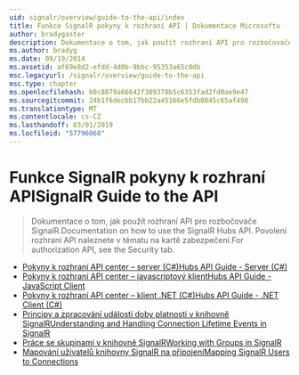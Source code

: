 ```yaml
---
uid: signalr/overview/guide-to-the-api/index
title: Funkce SignalR pokyny k rozhraní API | Dokumentace Microsoftu
author: bradygaster
description: Dokumentace o tom, jak použít rozhraní API pro rozbočovače SignalR. Povolení rozhraní API naleznete v tématu na kartě zabezpečení.
ms.author: bradyg
ms.date: 09/19/2014
ms.assetid: af69e8d2-efdd-4d0b-9bbc-95353a65c0db
msc.legacyurl: /signalr/overview/guide-to-the-api
msc.type: chapter
ms.openlocfilehash: b0c8879a66642f389378b5c6353fad2fd0ae9e47
ms.sourcegitcommit: 24b1f6decbb17bb22a45166e5fdb0845c65af498
ms.translationtype: MT
ms.contentlocale: cs-CZ
ms.lasthandoff: 03/01/2019
ms.locfileid: "57796068"
---
```

<a name="signalr-guide-to-the-api"></a><span data-ttu-id="51e32-104">Funkce SignalR pokyny k rozhraní API</span><span class="sxs-lookup"><span data-stu-id="51e32-104">SignalR Guide to the API</span></span>
====================
> <span data-ttu-id="51e32-105">Dokumentace o tom, jak použít rozhraní API pro rozbočovače SignalR.</span><span class="sxs-lookup"><span data-stu-id="51e32-105">Documentation on how to use the SignalR Hubs API.</span></span> <span data-ttu-id="51e32-106">Povolení rozhraní API naleznete v tématu na kartě zabezpečení.</span><span class="sxs-lookup"><span data-stu-id="51e32-106">For authorization API, see the Security tab.</span></span>


- [<span data-ttu-id="51e32-107">Pokyny k rozhraní API center – server (C#)</span><span class="sxs-lookup"><span data-stu-id="51e32-107">Hubs API Guide - Server (C#)</span></span>](hubs-api-guide-server.md)
- [<span data-ttu-id="51e32-108">Pokyny k rozhraní API center – javascriptový klient</span><span class="sxs-lookup"><span data-stu-id="51e32-108">Hubs API Guide - JavaScript Client</span></span>](hubs-api-guide-javascript-client.md)
- [<span data-ttu-id="51e32-109">Pokyny k rozhraní API center – klient .NET (C#)</span><span class="sxs-lookup"><span data-stu-id="51e32-109">Hubs API Guide - .NET Client (C#)</span></span>](hubs-api-guide-net-client.md)
- [<span data-ttu-id="51e32-110">Principy a zpracování událostí doby platnosti v knihovně SignalR</span><span class="sxs-lookup"><span data-stu-id="51e32-110">Understanding and Handling Connection Lifetime Events in SignalR</span></span>](handling-connection-lifetime-events.md)
- [<span data-ttu-id="51e32-111">Práce se skupinami v knihovně SignalR</span><span class="sxs-lookup"><span data-stu-id="51e32-111">Working with Groups in SignalR</span></span>](working-with-groups.md)
- [<span data-ttu-id="51e32-112">Mapování uživatelů knihovny SignalR na připojení</span><span class="sxs-lookup"><span data-stu-id="51e32-112">Mapping SignalR Users to Connections</span></span>](mapping-users-to-connections.md)
